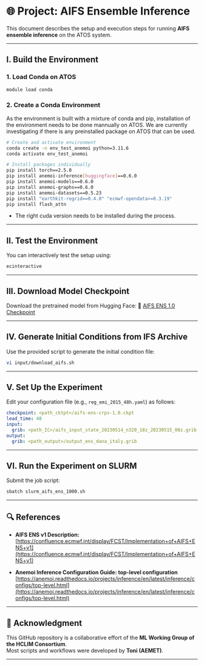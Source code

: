 # 🌐 Project: AIFS Ensemble Inference

This document describes the setup and execution steps for running **AIFS ensemble inference** on the ATOS system.

---

## I. Build the Environment

### 1. Load Conda on ATOS
```bash
module load conda
```

### 2. Create a Conda Environment
As the environment is built with a mixture of conda and pip, installation of the environment needs to be done mannually on ATOS.
We are currently investigating if there is any preinstalled package on ATOS that can be used.

```bash
# Create and activate environment
conda create -n env_test_anemoi python=3.11.6
conda activate env_test_anemoi

# Install packages individually
pip install torch==2.5.0
pip install anemoi-inference[huggingface]==0.6.0
pip install anemoi-models==0.6.0
pip install anemoi-graphs==0.6.0
pip install anemoi-datasets==0.5.23
pip install "earthkit-regrid==0.4.0" "ecmwf-opendata>=0.3.19"
pip install flash_attn
```
* The right cuda version needs to be installed during the process.

---

## II. Test the Environment

You can interactively test the setup using:
```bash
ecinteractive
```

---

## III. Download Model Checkpoint

Download the pretrained model from Hugging Face:
🔗 [AIFS ENS 1.0 Checkpoint](https://huggingface.co/ecmwf/aifs-ens-1.0/blob/main/aifs-ens-crps-1.0.ckpt)

---

## IV. Generate Initial Conditions from IFS Archive

Use the provided script to generate the initial condition file:
```bash
vi input/download_aifs.sh
```

---

## V. Set Up the Experiment

Edit your configuration file (e.g., `reg_emi_2015_48h.yaml`) as follows:

```yaml
checkpoint: <path_cktpt>/aifs-ens-crps-1.0.ckpt
lead_time: 48
input:
  grib: <path_IC>/aifs_input_state_20230514_n320_18z_20230515_00z.grib
output:
  grib: <path_output>/output_ens_dana_italy.grib
```

---

## VI. Run the Experiment on SLURM

Submit the job script:
```bash
sbatch slurm_aifs_ens_1000.sh
```

---

## 🔍 References

- **AIFS ENS v1 Description:**  
  [https://confluence.ecmwf.int/display/FCST/Implementation+of+AIFS+ENS+v1](https://confluence.ecmwf.int/display/FCST/Implementation+of+AIFS+ENS+v1)

- **Anemoi Inference Configuration Guide: top-level configuration**  
  [https://anemoi.readthedocs.io/projects/inference/en/latest/inference/configs/top-level.html](https://anemoi.readthedocs.io/projects/inference/en/latest/inference/configs/top-level.html)

---

## 🤝 Acknowledgment

This GitHub repository is a collaborative effort of the **ML Working Group of the HCLIM Consortium**.  
Most scripts and workflows were developed by **Toni (AEMET)**.

---
